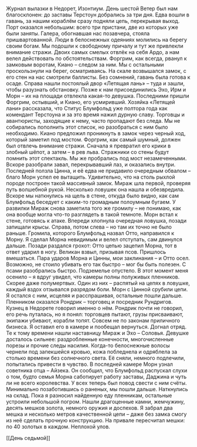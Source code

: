Журнал вылазки в Недорет, Изонтиум. День шестой
Ветер был нам благосклонен: до заставы Терстоун добрались за три дня. Едва вошли в гавань, за нашим кораблём сразу подняли цепь, перекрывая выход. Порт оказался небольшим: всего три пристани, две из которых уже были заняты. Галера, обогнавшая нас позавчера, стояла пришвартованной. Люди в белоснежных одеяниях молились на берегу своим богам. Мы подошли к свободному причалу и тут же привлекли внимание стражи. Двоих самых смелых отвлёк на себя Ардо, а нам велел действовать по обстоятельствам. Форгрим, как всегда, рванул к замковым воротам, Киано – следом за ним. Мы с остальными проскользнули на берег, осматриваясь. На скале возвышался замок, с его стен на нас смотрели баллисты. Без сомнений, гавань была готова к осаде. Справа нашли постоялый двор «Летящая лань» – туда и зашли, чтобы разузнать обстановку. Позже к нам присоединились Эхо, Ирм и Морн – их на площади отвлекла какая-то девушка. Последними пришли Форгрим, остывший, и Киано, его усмиривший. Хозяйка «Летящей лани» рассказала, что Ститус Блумфольд уже полтора года как комендант Терстоуна и за это время нажил дурную славу. Торговцы и авантюристы, заходящие к нему, часто пропадают без следа. Мы не собирались пополнить этот список, но разобраться с ним было необходимо. Киано предложил проникнуть в замок через черный ход, который заметил под мостом. Форгрим, как самый шумный, должен был отвлечь внимание стражи. Сначала я превратил его крики в злобный шёпот, а затем – в рев льва. Стражники со стены будут помнить этот спектакль. Мы же пробрались под мост незамеченными.
Вскоре разобрали завал, перекрывавший лаз, и оказались внутри. Последней ползла Цинна, и её едва не придавило очередным обвалом – благо Морн успел ее вытащить. Удивительно, что на столь рыхлой породе построен такой массивный замок. Мираж шла первой, проверяя путь волшебной рукой. Несколько ловушек она нашла и обезвредила. Вскоре мы наткнулись на щель в стене, откуда было видно, как сам Блумфольд беседует с каким-то громадным полоумным бугаем. У развилки Мираж снова заметила того же громилу – не понимаю, как она вообще могла что-то разглядеть в такой темноте. Морн встал к стене, готовясь к атаке. Впереди хлопнула очередная ловушка, позади запищали крысы. Справа, потом слева – но там их точно не было раньше. Громила, которого Блумфольд назвал Отто, направился к Морну. Я сделал Морна невидимым и велел отступать, сам двинулся дальше. Позади раздался грохот: Отто цепью зацепил Морна, тот в ответ ударил в ногу. Великан взвыл, призывая псов. Пришлось вмешаться. Пара ударов Морна и Цинны, мои заклинания – и Отто осел. Возможно, не стоило убивать его так быстро – мог бы быть полезен. С псами разобрались быстро. Подземелье опустело. В этот момент меня осенило – я вдруг увидел, что камеры полны полуживых пленников. Скорее даже полумертвых. Один из них – распятый на цепях в ловушке, каждый вздох отзывался разрядом боли. Морн с Цинной срубили цепи. Я остался с ним, исцеляя и расспрашивая, остальные пошли дальше.
Пленником оказался Рондрик – торговец и посредник Рундригов. Кузнец в Недорете говорил именно о нём. Рондрик почти не говорил, его речь путалась, но я понял: торговцев пытают, грузы присваивают, экипажи убивают, корабли топят. Совсем не по законам приличного бизнеса. Я оставил его в камере и пообещал вернуться. Догнал отряд. Те к тому времени нашли наставницу Мираж и Эхо – Соловья. Девушке досталось сильнее: раздробленные конечности, многочисленные порезы и прочие следы насилия. Когда-то белоснежные волосы чернели под запекшейся кровью, кожа побледнела и одряблела за столько времени без солнечного света. Её сняли, немного подлечили, попытались привести в чувство. В последней камере Морн узнал советника отца – Айзека. Он сообщил, что Блумфольд распускал слухи о том, будто семья Морна саботирует работу заставы, Даджина и чуть ли не всего королевства. У всех теперь был повод свести с ним счёты. Минимально позаботившись о раненых, мы пошли дальше. Наткнулись на склад. Пока я разносил найденную еду пленникам, остальные устроили небольшой погром. Нашли драгоценные камни, жемчужину, десять мешков золота, немного оружия и доспехов. Я забрал два мешка и несколько метров качественной цепи – даже без замка смогу из неё сделать прочную конструкцию. На привале пересчитал мешки: по 40 золотых в каждом. Неплохой улов.

[[День седьмой]]